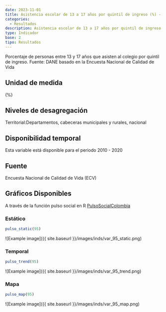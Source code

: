 ```yaml
---
date: 2023-11-01
title: Asistencia escolar de 13 a 17 años por quintil de ingreso (%) - quintil 4 (dpto)
categories:
  - Resultados
description: Asistencia escolar de 13 a 17 años por quintil de ingreso (%) - quintil 4
type: Indicador
base: 2
tipo: Resultados
--- 
```


Porcentaje de personas entre 13 y 17 años que asisten al colegio por quintil de ingreso.
Fuente: DANE basado en la Encuesta Nacional de Calidad de Vida

## Unidad de medida
(%)

## Niveles de desagregación
Territorial:Departamentos, cabeceras municipales y rurales, nacional

## Disponibilidad temporal
Esta variable está disponible para el periodo 2010 - 2020

## Fuente
Encuesta Nacional de Calidad de Vida (ECV)

## Gráficos Disponibles

A través de la función pulso social en R [PulsoSocialColombia](https://github.com/pulsosocialcolombia/PulsoSocialColombia)

### Estático

``` R
pulso_static(95)
```

![Example image]({{ site.baseurl }}/images/inds/var_95_static.png)

### Temporal

``` R
pulso_trend(95)
```

![Example image]({{ site.baseurl }}/images/inds/var_95_trend.png)

### Mapa

``` R
pulso_map(95)
```

![Example image]({{ site.baseurl }}/images/inds/var_95_map.png)